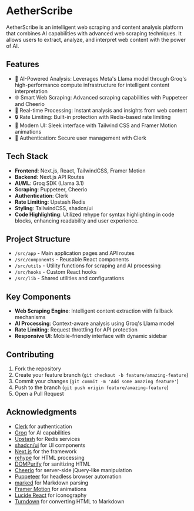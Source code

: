 # AetherScribe

AetherScribe is an intelligent web scraping and content analysis platform that combines AI capabilities with advanced web scraping techniques. It allows users to extract, analyze, and interpret web content with the power of AI.

## Features

- 🤖 AI-Powered Analysis: Leverages Meta's Llama model through Groq's high-performance compute infrastructure for intelligent content interpretation
- 🌐 Smart Web Scraping: Advanced scraping capabilities with Puppeteer and Cheerio
- 🚀 Real-time Processing: Instant analysis and insights from web content
- 🔒 Rate Limiting: Built-in protection with Redis-based rate limiting
- 🎨 Modern UI: Sleek interface with Tailwind CSS and Framer Motion animations
- 🔐 Authentication: Secure user management with Clerk

## Tech Stack

- **Frontend**: Next.js, React, TailwindCSS, Framer Motion
- **Backend**: Next.js API Routes
- **AI/ML**: Groq SDK (Llama 3.1)
- **Scraping**: Puppeteer, Cheerio
- **Authentication**: Clerk
- **Rate Limiting**: Upstash Redis
- **Styling**: TailwindCSS, shadcn/ui
- **Code Highlighting**: Utilized rehype for syntax highlighting in code blocks, enhancing readability and user experience.

## Project Structure

- `/src/app` - Main application pages and API routes
- `/src/components` - Reusable React components
- `/src/utils` - Utility functions for scraping and AI processing
- `/src/hooks` - Custom React hooks
- `/src/lib` - Shared utilities and configurations

## Key Components

- **Web Scraping Engine**: Intelligent content extraction with fallback mechanisms
- **AI Processing**: Context-aware analysis using Groq's Llama model
- **Rate Limiting**: Request throttling for API protection
- **Responsive UI**: Mobile-friendly interface with dynamic sidebar

## Contributing

1. Fork the repository
2. Create your feature branch (`git checkout -b feature/amazing-feature`)
3. Commit your changes (`git commit -m 'Add some amazing feature'`)
4. Push to the branch (`git push origin feature/amazing-feature`)
5. Open a Pull Request

## Acknowledgments

- [Clerk](https://clerk.dev/) for authentication
- [Groq](https://groq.com/) for AI capabilities
- [Upstash](https://upstash.com/) for Redis services
- [shadcn/ui](https://ui.shadcn.com/) for UI components
- [Next.js](https://nextjs.org/) for the framework
- [rehype](https://rehype-pretty.pages.dev/) for HTML processing
- [DOMPurify](https://github.com/cure53/DOMPurify) for sanitizing HTML
- [Cheerio](https://cheerio.js.org/) for server-side jQuery-like manipulation
- [Puppeteer](https://pptr.dev/) for headless browser automation
- [marked](https://github.com/markedjs/marked) for Markdown parsing
- [Framer Motion](https://motion.dev/) for animations
- [Lucide React](https://lucide.dev/) for iconography
- [Turndown](https://github.com/mixmark-io/turndown) for converting HTML to Markdown

